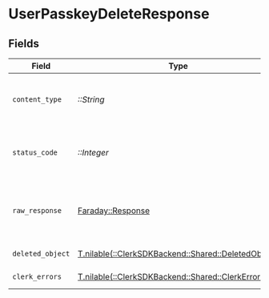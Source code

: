 # UserPasskeyDeleteResponse


## Fields

| Field                                                                                       | Type                                                                                        | Required                                                                                    | Description                                                                                 |
| ------------------------------------------------------------------------------------------- | ------------------------------------------------------------------------------------------- | ------------------------------------------------------------------------------------------- | ------------------------------------------------------------------------------------------- |
| `content_type`                                                                              | *::String*                                                                                  | :heavy_check_mark:                                                                          | HTTP response content type for this operation                                               |
| `status_code`                                                                               | *::Integer*                                                                                 | :heavy_check_mark:                                                                          | HTTP response status code for this operation                                                |
| `raw_response`                                                                              | [Faraday::Response](https://www.rubydoc.info/gems/faraday/Faraday/Response)                 | :heavy_check_mark:                                                                          | Raw HTTP response; suitable for custom response parsing                                     |
| `deleted_object`                                                                            | [T.nilable(::ClerkSDKBackend::Shared::DeletedObject)](../../models/shared/deletedobject.md) | :heavy_minus_sign:                                                                          | Deleted Object                                                                              |
| `clerk_errors`                                                                              | [T.nilable(::ClerkSDKBackend::Shared::ClerkErrors)](../../models/shared/clerkerrors.md)     | :heavy_minus_sign:                                                                          | Authorization invalid                                                                       |